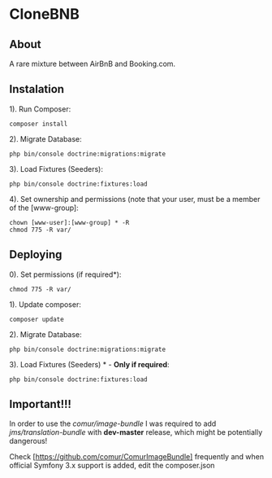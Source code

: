 # CloneBNB


## About
A rare mixture between AirBnB and Booking.com.


## Instalation
1). Run Composer: 

    composer install


2). Migrate Database:

    php bin/console doctrine:migrations:migrate

3). Load Fixtures (Seeders):

    php bin/console doctrine:fixtures:load

4). Set ownership and permissions (note that your user, must be a member of the [www-group]:

    chown [www-user]:[www-group] * -R
    chmod 775 -R var/

## Deploying
0). Set permissions (if required*):

    chmod 775 -R var/

1). Update composer:

    composer update
    
2). Migrate Database:

    php bin/console doctrine:migrations:migrate

3). Load Fixtures (Seeders) * - **Only if required**:

    php bin/console doctrine:fixtures:load


## Important!!!

In order to use the *comur/image-bundle* I was required to add *jms/translation-bundle* with **dev-master** release, which might be potentially dangerous!

Check [https://github.com/comur/ComurImageBundle] frequently and when official Symfony 3.x support is added, edit the composer.json 